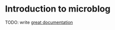 # Introduction to microblog

TODO: write [great documentation](http://jacobian.org/writing/what-to-write/)
